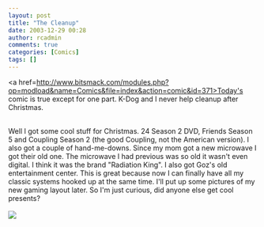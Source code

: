 ```yaml
---
layout: post
title: "The Cleanup"
date: 2003-12-29 00:28
author: rcadmin
comments: true
categories: [Comics]
tags: []
---
```

<a href=http://www.bitsmack.com/modules.php?op=modload&name=Comics&file=index&action=comic&id=371>Today's comic</a> is true except for one part. K-Dog and I never help cleanup after Christmas. 
<br />

<br />
Well I got some cool stuff for Christmas. 24 Season 2 DVD, Friends Season 5 and Coupling Season 2 (the good Coupling, not the American version). I also got a couple of hand-me-downs. Since my mom got a new microwave I got their old one. The microwave I had previous was so old it wasn't even digital. I think it was the brand "Radiation King". I also got Goz's old entertainment center. This is great because now I can finally have all my classic systems hooked up at the same time. I'll put up some pictures of my new gaming layout later. So I'm just curious, did anyone else get cool presents?<Br><br><!--more--><img src='http://dl.bitsmack.com/comics/20031229.gif' alt'' />
